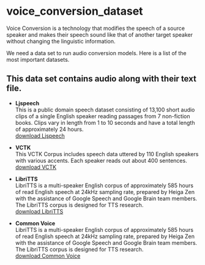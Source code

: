 # voice_conversion_dataset

Voice Conversion is a technology that modifies the speech of a source speaker and makes their speech sound like that of another target speaker without changing the linguistic information.

We need a data set to run audio conversion models. Here is a list of the most important datasets.



This data set contains audio along with their text file.
----------

* **Ljspeech**
    <br/>This is a public domain speech dataset consisting of 13,100 short audio clips of a single English speaker reading passages from 7 non-fiction books. Clips vary in length from 1 to 10 seconds and have a total length of approximately 24 hours.
    <br/><a href="https://keithito.com/LJ-Speech-Dataset/">download Ljspeech</a>


* **VCTK**
    <br/>This VCTK Corpus includes speech data uttered by 110 English speakers with various accents. Each speaker reads out about 400 sentences. 
    <br/><a href="https://metatext.io/datasets/cstr-vctk-corpus">download VCTK</a>


* **LibriTTS**
    <br/>LibriTTS is a multi-speaker English corpus of approximately 585 hours of read English speech at 24kHz sampling rate, prepared by Heiga Zen with the assistance of Google Speech and Google Brain team members. The LibriTTS corpus is designed for TTS research. 
    <br/><a href="https://metatext.io/datasets/libritts">download LibriTTS</a>


* **Common Voice** 
    <br/>LibriTTS is a multi-speaker English corpus of approximately 585 hours of read English speech at 24kHz sampling rate, prepared by Heiga Zen with the assistance of Google Speech and Google Brain team members. The LibriTTS corpus is designed for TTS research. 
    <br/><a href="https://commonvoice.mozilla.org/en/datasets">download Common Voice</a>
